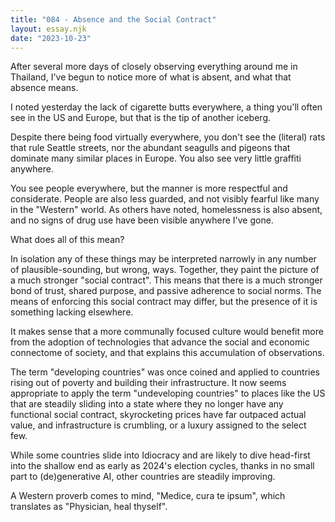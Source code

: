 ```yaml
---
title: "084 - Absence and the Social Contract"
layout: essay.njk
date: "2023-10-23"
---
```


After several more days of closely observing everything around me in Thailand, I've begun to notice more of what is absent, and what that absence means.

I noted yesterday the lack of cigarette butts everywhere, a thing you'll often see in the US and Europe, but that is the tip of another iceberg.

Despite there being food virtually everywhere, you don't see the (literal) rats that rule Seattle streets, nor the abundant seagulls and pigeons that dominate many similar places in Europe. You also see very little graffiti anywhere.

You see people everywhere, but the manner is more respectful and considerate. People are also less guarded, and not visibly fearful like many in the "Western" world. As others have noted, homelessness is also absent, and no signs of drug use have been visible anywhere I've gone.

What does all of this mean?

In isolation any of these things may be interpreted narrowly in any number of plausible-sounding, but wrong, ways. Together, they paint the picture of a much stronger "social contract". This means that there is a much stronger bond of trust, shared purpose, and passive adherence to social norms. The means of enforcing this social contract may differ, but the presence of it is something lacking elsewhere.

It makes sense that a more communally focused culture would benefit more from the adoption of technologies that advance the social and economic connectome of society, and that explains this accumulation of observations.

The term "developing countries" was once coined and applied to countries rising out of poverty and building their infrastructure. It now seems appropriate to apply the term "undeveloping countries" to places like the US that are steadily sliding into a state where they no longer have any functional social contract, skyrocketing prices have far outpaced actual value, and infrastructure is crumbling, or a luxury assigned to the select few.

While some countries slide into Idiocracy and are likely to dive head-first into the shallow end as early as 2024's election cycles, thanks in no small part to (de)generative AI, other countries are steadily improving.

A Western proverb comes to mind, "Medice, cura te ipsum", which translates as "Physician, heal thyself".